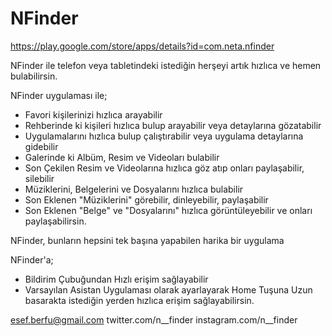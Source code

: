# NFinder
https://play.google.com/store/apps/details?id=com.neta.nfinder


NFinder ile telefon veya tabletindeki istediğin herşeyi artık hızlıca ve hemen bulabilirsin.

NFinder uygulaması ile;
- Favori kişilerinizi hızlıca arayabilir
- Rehberinde ki kişileri hızlıca bulup arayabilir veya detaylarına gözatabilir
- Uygulamalarını hızlıca bulup çalıştırabilir veya uygulama detaylarına gidebilir
- Galerinde ki Albüm, Resim ve Videoları bulabilir
- Son Çekilen Resim ve Videolarına hızlıca göz atıp onları paylaşabilir, silebilir
- Müziklerini, Belgelerini ve Dosyalarını hızlıca bulabilir
- Son Eklenen "Müziklerini" görebilir, dinleyebilir, paylaşabilir
- Son Eklenen "Belge" ve "Dosyalarını" hızlıca görüntüleyebilir ve onları paylaşabilirsin.

NFinder, bunların hepsini tek başına yapabilen harika bir uygulama

NFinder'a;
- Bildirim Çubuğundan Hızlı erişim sağlayabilir
- Varsayılan Asistan Uygulaması olarak ayarlayarak Home Tuşuna Uzun basarakta istediğin
yerden hızlıca erişim sağlayabilirsin.

esef.berfu@gmail.com
twitter.com/n__finder
instagram.com/n__finder
